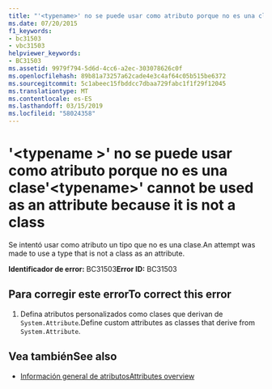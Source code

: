 ```yaml
---
title: "'<typename>' no se puede usar como atributo porque no es una clase"
ms.date: 07/20/2015
f1_keywords:
- bc31503
- vbc31503
helpviewer_keywords:
- BC31503
ms.assetid: 9979f794-5d6d-4cc6-a2ec-303078626c0f
ms.openlocfilehash: 89b81a73257a62cade4e3c4af64c05b515be6372
ms.sourcegitcommit: 5c1abeec15fbddcc7dbaa729fabc1f1f29f12045
ms.translationtype: MT
ms.contentlocale: es-ES
ms.lasthandoff: 03/15/2019
ms.locfileid: "58024358"
---
```

# <a name="typename-cannot-be-used-as-an-attribute-because-it-is-not-a-class"></a><span data-ttu-id="c538f-102">'\<typename >' no se puede usar como atributo porque no es una clase</span><span class="sxs-lookup"><span data-stu-id="c538f-102">'\<typename>' cannot be used as an attribute because it is not a class</span></span>
<span data-ttu-id="c538f-103">Se intentó usar como atributo un tipo que no es una clase.</span><span class="sxs-lookup"><span data-stu-id="c538f-103">An attempt was made to use a type that is not a class as an attribute.</span></span>  
  
 <span data-ttu-id="c538f-104">**Identificador de error:** BC31503</span><span class="sxs-lookup"><span data-stu-id="c538f-104">**Error ID:** BC31503</span></span>  
  
## <a name="to-correct-this-error"></a><span data-ttu-id="c538f-105">Para corregir este error</span><span class="sxs-lookup"><span data-stu-id="c538f-105">To correct this error</span></span>  
  
1.  <span data-ttu-id="c538f-106">Defina atributos personalizados como clases que derivan de `System.Attribute`.</span><span class="sxs-lookup"><span data-stu-id="c538f-106">Define custom attributes as classes that derive from `System.Attribute`.</span></span>  
  
## <a name="see-also"></a><span data-ttu-id="c538f-107">Vea también</span><span class="sxs-lookup"><span data-stu-id="c538f-107">See also</span></span>

- [<span data-ttu-id="c538f-108">Información general de atributos</span><span class="sxs-lookup"><span data-stu-id="c538f-108">Attributes overview</span></span>](~/docs/visual-basic/programming-guide/concepts/attributes/index.md)
